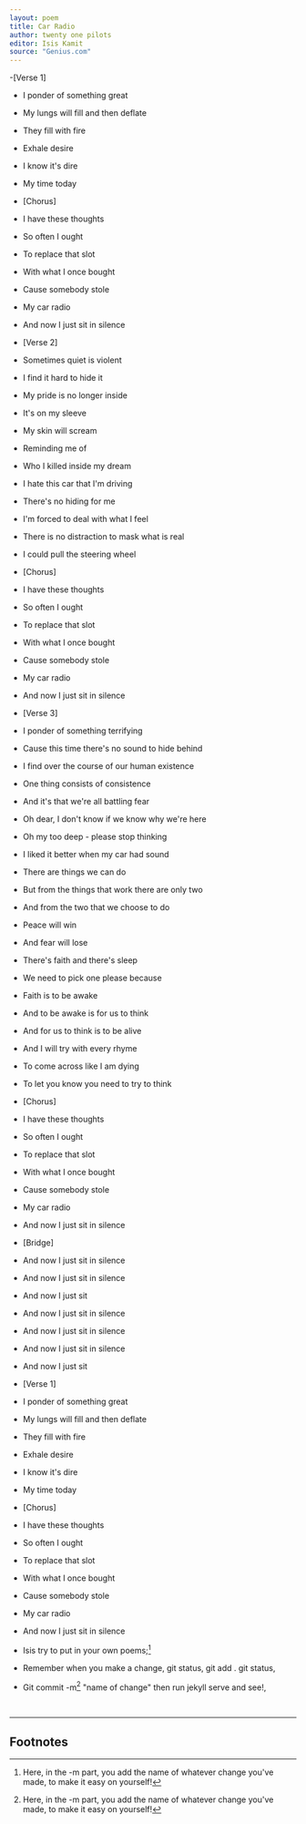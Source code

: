 ```yaml
---
layout: poem
title: Car Radio
author: twenty one pilots
editor: Isis Kamit
source: "Genius.com"
---
```


-[Verse 1]

- I ponder of something great
- My lungs will fill and then deflate
- They fill with fire
- Exhale desire
- I know it's dire
- My time today


- [Chorus]

- I have these thoughts
- So often I ought
- To replace that slot
- With what I once bought
- Cause somebody stole
- My car radio
- And now I just sit in silence


- [Verse 2]

- Sometimes quiet is violent
- I find it hard to hide it
- My pride is no longer inside
- It's on my sleeve
- My skin will scream
- Reminding me of
- Who I killed inside my dream
- I hate this car that I'm driving
- There's no hiding for me
- I'm forced to deal with what I feel
- There is no distraction to mask what is real
- I could pull the steering wheel


- [Chorus]

- I have these thoughts
- So often I ought
- To replace that slot
- With what I once bought
- Cause somebody stole
- My car radio
- And now I just sit in silence


- [Verse 3]

- I ponder of something terrifying
- Cause this time there's no sound to hide behind
- I find over the course of our human existence
- One thing consists of consistence
- And it's that we're all battling fear
- Oh dear, I don't know if we know why we're here
- Oh my too deep - please stop thinking
- I liked it better when my car had sound
- There are things we can do
- But from the things that work there are only two
- And from the two that we choose to do
- Peace will win
- And fear will lose
- There's faith and there's sleep
- We need to pick one please because
- Faith is to be awake
- And to be awake is for us to think
- And for us to think is to be alive
- And I will try with every rhyme
- To come across like I am dying
- To let you know you need to try to think
 

- [Chorus]

- I have these thoughts
- So often I ought
- To replace that slot
- With what I once bought
- Cause somebody stole
- My car radio
- And now I just sit in silence


- [Bridge]

- And now I just sit in silence
- And now I just sit in silence
- And now I just sit
- And now I just sit in silence
- And now I just sit in silence
- And now I just sit in silence
- And now I just sit


- [Verse 1]

- I ponder of something great
- My lungs will fill and then deflate
- They fill with fire
- Exhale desire
- I know it's dire
- My time today
 

- [Chorus]

- I have these thoughts
- So often I ought
- To replace that slot
- With what I once bought
- Cause somebody stole
- My car radio
- And now I just sit in silence 
- Isis try to put in your own poems;[^fn1]


- Remember when you make a change, git status, git add . git status,
- Git commit -m[^fn1] "name of change" then run jekyll serve and see!,

<br>

---

## Footnotes

[^fn1]: 

	Here, in the -m part, you add the name of whatever change you've made, to make it easy on yourself!


